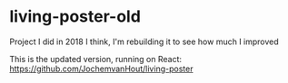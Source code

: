 # living-poster-old
Project I did in 2018 I think, I'm rebuilding it to see how much I improved

This is the updated version, running on React: https://github.com/JochemvanHout/living-poster
